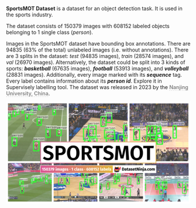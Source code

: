 **SportsMOT Dataset** is a dataset for an object detection task. It is used in the sports industry. 

The dataset consists of 150379 images with 608152 labeled objects belonging to 1 single class (*person*).

Images in the SportsMOT dataset have bounding box annotations. There are 94835 (63% of the total) unlabeled images (i.e. without annotations). There are 3 splits in the dataset: *test* (94835 images), *train* (28574 images), and *val* (26970 images). Alternatively, the dataset could be split into 3 kinds of sports: ***basketball*** (67635 images), ***football*** (53913 images), and ***volleyball*** (28831 images). Additionally, every image marked with its ***sequence*** tag. Every label contains information about its ***person id***. Explore it in Supervisely labelling tool. The dataset was released in 2023 by the <span style="font-weight: 600; color: grey; border-bottom: 1px dashed #d3d3d3;">Nanjing University, China</span>.

<img src="https://github.com/dataset-ninja/sports-mot/raw/main/visualizations/poster.png">

